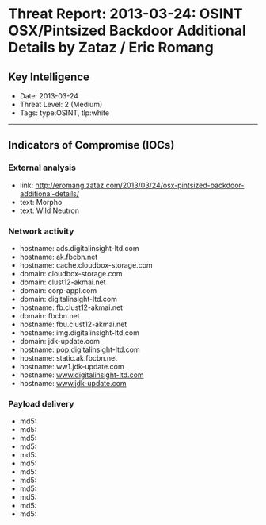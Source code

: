 # Threat Report: 2013-03-24: OSINT OSX/Pintsized Backdoor Additional Details by Zataz / Eric Romang


## Key Intelligence
* Date: 2013-03-24
* Threat Level: 2 (Medium)
* Tags: type:OSINT, tlp:white

---

## Indicators of Compromise (IOCs)
### External analysis
* link: http://eromang.zataz.com/2013/03/24/osx-pintsized-backdoor-additional-details/
* text: Morpho
* text: Wild Neutron

### Network activity
* hostname: ads.digitalinsight-ltd.com
* hostname: ak.fbcbn.net
* hostname: cache.cloudbox-storage.com
* domain: cloudbox-storage.com
* domain: clust12-akmai.net
* domain: corp-appl.com
* domain: digitalinsight-ltd.com
* hostname: fb.clust12-akmai.net
* domain: fbcbn.net
* hostname: fbu.clust12-akmai.net
* hostname: img.digitalinsight-ltd.com
* domain: jdk-update.com
* hostname: pop.digitalinsight-ltd.com
* hostname: static.ak.fbcbn.net
* hostname: ww1.jdk-update.com
* hostname: www.digitalinsight-ltd.com
* hostname: www.jdk-update.com

### Payload delivery
* md5: <md5>
* md5: <md5>
* md5: <md5>
* md5: <md5>
* md5: <md5>
* md5: <md5>
* md5: <md5>
* md5: <md5>
* md5: <md5>
* md5: <md5>
* md5: <md5>
* md5: <md5>
